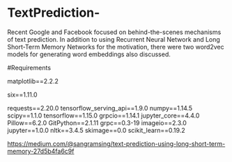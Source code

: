 # TextPrediction-
Recent Google and Facebook focused on behind-the-scenes mechanisms of text prediction. In addition to using Recurrent Neural Network and Long Short-Term Memory Networks for the motivation, there were two word2vec models for generating word embeddings also discussed.


#Requirements

matplotlib==2.2.2

six==1.11.0

requests==2.20.0
tensorflow_serving_api==1.9.0
numpy==1.14.5
scipy==1.1.0
tensorflow==1.15.0
grpcio==1.14.1
jupyter_core==4.4.0
Pillow==6.2.0
GitPython==2.1.11
grpc==0.3-19
imageio==2.3.0
jupyter==1.0.0
nltk==3.4.5
skimage==0.0
scikit_learn==0.19.2

https://medium.com/@sangramsing/text-prediction-using-long-short-term-memory-27d5b4fa6c9f
